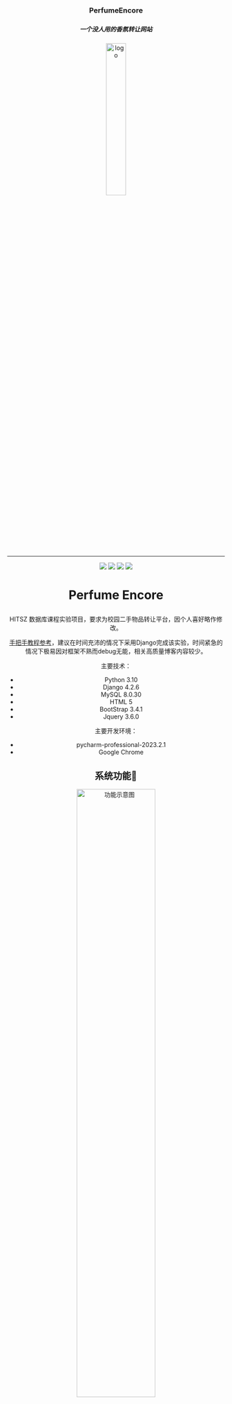 

<div align="center">
<h3 >PerfumeEncore<h3/> 
<h5>一个没人用的香氛转让网站</h5>
<img  src="assets/logo.png" alt="logo" width="30%" />
<div/>

---

<p align="center">
    <a href="https://docs.djangoproject.com/zh-hans/4.2/"><img src="https://img.shields.io/badge/Django-4.2.6-red.svg"></a>
    <a href="https://v3.bootcss.com/components/"><img src="https://img.shields.io/badge/bootstrap-3.4.1-blue.svg"></a>
    <a href="https://blog.jquery.com/2021/03/02/jquery-3-6-0-released/"><img src="https://img.shields.io/badge/jquery-3.6.0-green.svg"></a>
    <a href="https://github.com/maochiyu1111/Webdev-Django/blob/PerfumeEncore/LICENSE"><img src="https://img.shields.io/badge/license-MIT-yellow.svg
"></a> 
</p>

# <p align="center">Perfume Encore</p>

HITSZ 数据库课程实验项目，要求为校园二手物品转让平台，因个人喜好略作修改。

[手把手教程参考](https://www.bilibili.com/video/BV1rT4y1v7uQ/?spm_id_from=333.337.search-card.all.click)，建议在时间充沛的情况下采用Django完成该实验，时间紧急的情况下极易因对框架不熟而debug无能，相关高质量博客内容较少。

主要技术：

- Python 3.10
- Django 4.2.6
- MySQL 8.0.30
- HTML 5
- BootStrap 3.4.1
- Jquery 3.6.0

主要开发环境：

- pycharm-professional-2023.2.1
- Google Chrome



## 系统功能:key:

<div align="center">
<img  src="assets/function.png" alt="功能示意图" width="60%" />
<div/>


## Django简述:star:

Django是一个流行的Python Web框架，在项目中Django可以简化对数据库的操作和队前端的渲染。建议先看教程学习Django架构。

- 对数据库：

  你无需编写SQL文件便可对表及表项进行增删改查。

  - 对于表的定义：

    表结构的定义通过 `models.py` 文件中类的定义进行创建或修改。在`settings.py` 配置好数据库后，编写

    ```python
    class UserInfo(models.Model):
        """ 用户表"""
        username = models.CharField(verbose_name="姓名", max_length=16)
        password = models.CharField(verbose_name="密码", max_length=64)
        create_time = models.DateField(verbose_name="创建时间", auto_now_add=True)
    
        usertype_choices = (
            (1, "用户"),
            (2, "管理员"),
        )
        usertype = models.SmallIntegerField(verbose_name="用户身份", choices=usertype_choices)
    
        status_choices = (
            (1, "注销"),
            (2, "正常"),
            (3, "冻结"),
        )
        statustype = models.SmallIntegerField(verbose_name="用户状态", choices=status_choices, default=2)
    ```

    然后执行 `python manage.py makemigrations` 以及 `python manage.py migrate` 两行指令，完成数据库迁移，即可在数据库中查看到：

    ```
    mysql> desc secondhand_userinfo;
    +-------------+-------------+------+-----+---------+----------------+
    | Field       | Type        | Null | Key | Default | Extra          |
    +-------------+-------------+------+-----+---------+----------------+
    | id          | bigint      | NO   | PRI | NULL    | auto_increment |
    | username    | varchar(16) | NO   |     | NULL    |                |
    | password    | varchar(64) | NO   |     | NULL    |                |
    | create_time | date        | NO   |     | NULL    |                |
    | usertype    | smallint    | NO   |     | NULL    |                |
    | statustype  | smallint    | NO   |     | NULL    |                |
    +-------------+-------------+------+-----+---------+----------------+
    ```

    注意：需安装 `pip install mysqlclient` 以支持数据库操作

  - 对于表项的增删改查:

    可以通过Django框架快速操作数据库表项，以下是一些例子

    ```python
    # 查找指定username的表项，返回第一个满足要求的对象
    user_object = models.UserInfo.objects.filter(username=form.instance.username).first()
    
    # 新增表项
    models.HandlingOpinionInfo.objects.create(manager_id=manager_id, order_id=order_id, opinion=reply)
    
    # 获取到指定对象后调用删除方法即可
    models.ShoppingCartInfo.objects.filter(item_id=item_id, user_id=user_id).first().delete()
    
    # 修改user表中的statustype一项，变成冻结
    user_obj = models.UserInfo.objects.filter(id=user_id).first()
    user_obj.statustype = 3
    user_obj.save()
    ```

    

- 对于前端渲染：

  - `urls.py` 文件的作用

    ```py
    path('login/', account.login),
    path('logout/', account.logout),
    ```

    上面第一句申明表示，当浏览器访问 '主域名/login/' 后，则会调用`account.py` 中的 `login` 函数

    ```python
    def login(request):
        """ 登录 """
        if request.method == "GET":
            form = LoginForm()
            return render(request, 'login.html', {'form': form})
        ...
    ```

    在这里，`login` 函数返回了一个模板页面 `login.html` 和一个字典，其中`form`是Django中一个强大的类，在这里，你可以认为这个对象与数据库有关，代表了从数据库获取信息（实际上没有查询获取数据库中的具体表项）

    而 `login.html` 如下运用传入的 `form`

    ```html
    <div class="form-group">
        <label>用户名</label>
        {{ form.username }}
        <span style="color: red;">{{ form.username.errors.0 }}</span>
    </div>
    ```

    可见，通过如下流程简介地完成了数据从数据库到前端的传递，实际上，Django会根据form对`login.html` 进行渲染，替换上面的`{{ form.username }}` 等字段，渲染完成后再传递给请求方。

    同时，很重要的一点是，该函数的返回值可以是一个render，也可以是`return redirect("/admin/item/manage/")` 、 `return JsonResponse({"status": False, 'error': form.errors})` 。也就是说，并不是一个域名对应一个页面。这为功能的实现提供了极大的灵活和便利，你可以结合`ajax`实现异步操作



## 效果展示:ghost:

### 用户端

1. 首页、登录、注册示意图。注册检测密码一致性、用户名是否存在。登录检测信息正确性、是否被冻结

<div align="center" >
<img src="assets/register_login.png" alt="登录注册示意图" width="80%"/>
<div/>


2. 用户登录后跳转到物品展示页面，即导航栏的“逛逛”，导航栏的“购物车”、“我的收藏”、“我的订单”页面如下

<div align="center" >
<img src="assets/nav-show.png" alt="导航栏示意图" width="80%"/>
<div/>


3. 物品展示页面中，用户点击“我要转让”可以添加需要转让出的物品，使用右侧搜索栏可检索相关物品

<div align="center" >
<img src="assets/item-list.png" alt="物品展示页面" width="80%"/>
<div/>


4. 在物品展示页面、收藏夹、购物车中点击物品图片或名称皆可跳转到物品详情页面，物品详情页面中可对该物品进行下单、收藏、加入购物车等操作。右图为下单页面，点击已支付后会产生订单

<div align="center" >
<img src="assets/item-detail.png" alt="物品详情页面" width="80%"/>
<div/>


5. 物品收藏页面无其余操作，再次点击加入收藏可取消对该物品的收藏。购物车页面可勾选一定数量物品，右侧栏会显示总金额。点击已支付会对勾选的所有物品产生订单。

<div align="center" >
<img src="assets/shoppingcart.png" alt="购物车页面" width="80%"/>
<div/>


6. 订单页面中，每个订单都可以将取消或查看物品的操作。根据不同订单投诉情况的不同状态，如果没有进行投诉，即可进行投诉操作，若得到管理员回复则可查看回复

<div align="center" >
<img src="assets/order.png" alt="订单页面" width="80%"/>
<div/>


### 管理端 

1. 对账号进行管理，可以冻结账号。若账号被冻结则可以恢复该账号

<div align="center" >
<img src="assets/admin_account.png" alt="账号管理" width="80%"/>
<div/>



2. 对物品进行管理，可以查看该物品信息。若物品违规，可下架该物品

<div align="center" >
<img src="assets/admin_item.png" alt="物品管理" width="80%"/>
<div/>


3. 对投诉进行处理，可以回复投诉。只显示未被回复的投诉

<div align="center" >
<img src="assets/admin_complaint.png" alt="投诉处理" width="80%"/>
<div/>




本README[书写参考](https://github.com/hewei2001/campus-canteen-ordering/blob/main/README.md)
